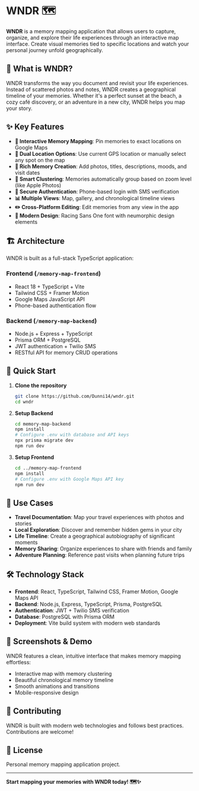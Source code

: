 # WNDR 🗺️

**WNDR** is a memory mapping application that allows users to capture, organize, and explore their life experiences through an interactive map interface. Create visual memories tied to specific locations and watch your personal journey unfold geographically.

## 🎯 What is WNDR?

WNDR transforms the way you document and revisit your life experiences. Instead of scattered photos and notes, WNDR creates a geographical timeline of your memories. Whether it's a perfect sunset at the beach, a cozy café discovery, or an adventure in a new city, WNDR helps you map your story.

## ✨ Key Features

- **📍 Interactive Memory Mapping**: Pin memories to exact locations on Google Maps
- **📱 Dual Location Options**: Use current GPS location or manually select any spot on the map
- **📸 Rich Memory Creation**: Add photos, titles, descriptions, moods, and visit dates
- **🔗 Smart Clustering**: Memories automatically group based on zoom level (like Apple Photos)
- **🔐 Secure Authentication**: Phone-based login with SMS verification
- **📊 Multiple Views**: Map, gallery, and chronological timeline views
- **✏️ Cross-Platform Editing**: Edit memories from any view in the app
- **🎨 Modern Design**: Racing Sans One font with neumorphic design elements

## 🏗️ Architecture

WNDR is built as a full-stack TypeScript application:

### Frontend (`/memory-map-frontend`)
- React 18 + TypeScript + Vite
- Tailwind CSS + Framer Motion
- Google Maps JavaScript API
- Phone-based authentication flow

### Backend (`/memory-map-backend`) 
- Node.js + Express + TypeScript
- Prisma ORM + PostgreSQL
- JWT authentication + Twilio SMS
- RESTful API for memory CRUD operations

## 🚀 Quick Start

1. **Clone the repository**
   ```bash
   git clone https://github.com/Dunni14/wndr.git
   cd wndr
   ```

2. **Setup Backend**
   ```bash
   cd memory-map-backend
   npm install
   # Configure .env with database and API keys
   npx prisma migrate dev
   npm run dev
   ```

3. **Setup Frontend**
   ```bash
   cd ../memory-map-frontend
   npm install
   # Configure .env with Google Maps API key
   npm run dev
   ```

## 🌟 Use Cases

- **Travel Documentation**: Map your travel experiences with photos and stories
- **Local Exploration**: Discover and remember hidden gems in your city
- **Life Timeline**: Create a geographical autobiography of significant moments
- **Memory Sharing**: Organize experiences to share with friends and family
- **Adventure Planning**: Reference past visits when planning future trips

## 🛠️ Technology Stack

- **Frontend**: React, TypeScript, Tailwind CSS, Framer Motion, Google Maps API
- **Backend**: Node.js, Express, TypeScript, Prisma, PostgreSQL
- **Authentication**: JWT + Twilio SMS verification
- **Database**: PostgreSQL with Prisma ORM
- **Deployment**: Vite build system with modern web standards

## 📱 Screenshots & Demo

WNDR features a clean, intuitive interface that makes memory mapping effortless:
- Interactive map with memory clustering
- Beautiful chronological memory timeline
- Smooth animations and transitions
- Mobile-responsive design

## 🤝 Contributing

WNDR is built with modern web technologies and follows best practices. Contributions are welcome!

## 📄 License

Personal memory mapping application project.

---

**Start mapping your memories with WNDR today! 🗺️✨**